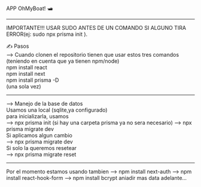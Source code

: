 APP OhMyBoat! 🛥️

------------------  
IMPORTANTE!!! USAR SUDO ANTES DE UN COMANDO SI ALGUNO TIRA ERROR(ej: sudo npx prisma init ).

✍️ Pasos  
 --> Cuando clonen el repositorio tienen que usar estos tres comandos (teniendo en cuenta que ya tienen npm/node)  
 npm install react  
 npm install next  
 npm install prisma -D  
 (una sola vez)  

------------------  

--> Manejo de la base de datos  
 Usamos una local (sqlite,ya configurado)  
 para inicializarla, usamos  
 --> npx prisma init (si hay una carpeta prisma ya no sera necesario)
 --> npx prisma migrate dev  
 Si aplicamos algun cambio  
 --> npx prisma migrate dev  
 Si solo la queremos resetear  
 --> npx prisma migrate reset  

------------------  

Por el momento estamos usando tambien
--> npm install next-auth
--> npm install react-hook-form
--> npm install bcrypt
aniadir mas data adelante...  
